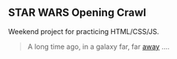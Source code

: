 ## STAR WARS Opening Crawl

Weekend project for practicing HTML/CSS/JS.

>A long time ago, in a galaxy far, far [away](https://www.anesmulalic.com/apps/sw) ....

